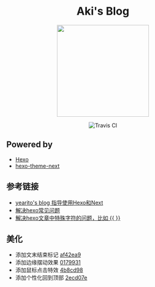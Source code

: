 <h1 align='center'> Aki's Blog </h1>

<p align='center'>
  <img src="https://mbi.yume.ink/config/IMG_7638.JPG" width="240"/>
</p>

<p align="center">
  <img src="https://travis-ci.com/ancient2now/aki.blog.svg?branch=master" alt="Travis CI" />
</p>

## Powered by
* [Hexo](https://hexo.io/) 
* [hexo-theme-next](https://github.com/theme-next/hexo-theme-next)

## 参考链接
* [yearito's blog 指导使用Hexo和Next](http://yearito.cn/)
* [解决hexo常见问题](http://theme-next.iissnan.com/faqs.html)
* [解决hexo文章中特殊字符的问题，比如 {{ }}](https://wxnacy.com/2018/01/12/hexo-specific-symbol/)

## 美化
* 添加文末结束标记 [af42ea9](https://github.com/ancient2now/aki.blog/commit/af42ea91c0f89f6b0b8691f436d91c532678e6f9)
* 添加边缘摆动效果 [0179931](https://github.com/ancient2now/aki.blog/commit/017993155e56cddfafb4753709aee0ea3320d73d)
* 添加鼠标点击特效 [4b8cd98](https://github.com/ancient2now/aki.blog/commit/4b8cd9834740e5f4e9eb41b0120dc637df323d25)
* 添加个性化回到顶部 [2ecd07e](https://github.com/ancient2now/aki.blog/commit/2ecd07e25f69abf77dc66ef0684ef46eecb4dfe2)




